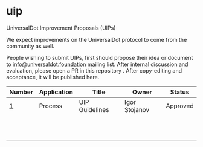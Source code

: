 # uip
UniversalDot Improvement Proposals (UIPs)

We expect improvements on the UniversalDot protocol to come from the community as well.

People wishing to submit UIPs, first should propose their idea or document to info@universaldot.foundation mailing list.  After internal discussion and  evaluation, please open a PR in this repository . After copy-editing and acceptance, it will be published here.

| Number | Application | Title | Owner | Status |
|--------|-------------|-------|-------|--------|
|     [1](UIP-0001/UIP-0001.md)   |       Process      |    UIP Guidelines   |   Igor Stojanov    |     Approved   |
|        |             |       |       |        |
|        |             |       |       |        |
|        |             |       |       |        |
|        |             |       |       |        |
|        |             |       |       |        |
|        |             |       |       |        |
|        |             |       |       |        |
|        |             |       |       |        |
|        |             |       |       |        |
|        |             |       |       |        |
|        |             |       |       |        |
